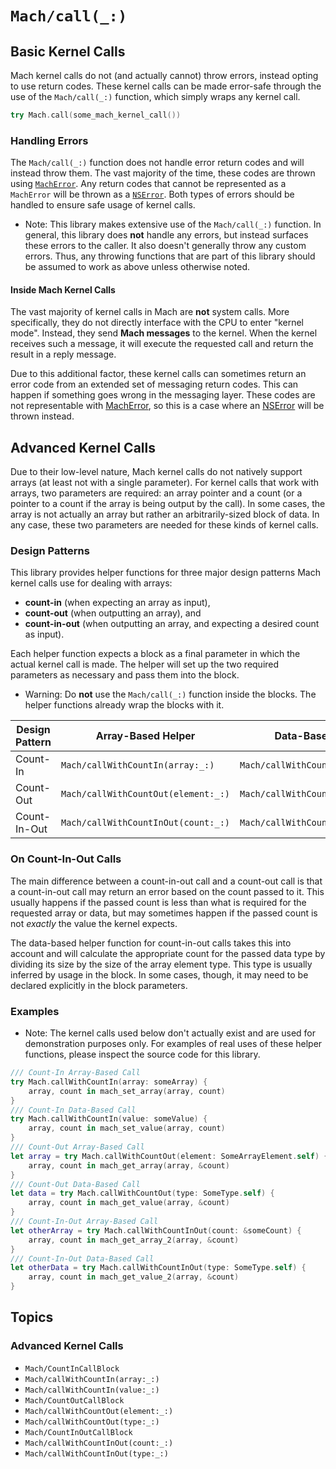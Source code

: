 # ``Mach/call(_:)``

## Basic Kernel Calls

Mach kernel calls do not (and actually cannot) throw errors, instead opting to use return codes. These kernel calls can be made error-safe through the use of the ``Mach/call(_:)`` function, which simply wraps any kernel call. 

```swift
try Mach.call(some_mach_kernel_call())
```

### Handling Errors

The ``Mach/call(_:)`` function does not handle error return codes and will instead throw them. The vast majority of the time, these codes are thrown using [`MachError`](https://developer.apple.com/documentation/foundation/macherror). Any return codes that cannot be represented as a `MachError` will be thrown as a [`NSError`](https://developer.apple.com/documentation/foundation/nserror). Both types of errors should be handled to ensure safe usage of kernel calls.

- Note: This library makes extensive use of the ``Mach/call(_:)`` function. In general, this library does **not** handle any errors, but instead surfaces these errors to the caller. It also doesn't generally throw any custom errors. Thus, any throwing functions that are part of this library should be assumed to work as above unless otherwise noted.

#### Inside Mach Kernel Calls

The vast majority of kernel calls in Mach are **not** system calls. More specifically, they do not directly interface with the CPU to enter "kernel mode". Instead, they send **Mach messages** to the kernel. When the kernel receives such a message, it will execute the requested call and return the result in a reply message.

Due to this additional factor, these kernel calls can sometimes return an error code from an extended set of messaging return codes. This can happen if something goes wrong in the messaging layer. These codes are not representable with [MachError](https://developer.apple.com/documentation/foundation/macherror), so this is a case where an [NSError](https://developer.apple.com/documentation/foundation/nserror) will be thrown instead.

## Advanced Kernel Calls

Due to their low-level nature, Mach kernel calls do not natively support arrays (at least not with a single parameter). For kernel calls that work with arrays, two parameters are required: an array pointer and a count (or a pointer to a count if the array is being output by the call). In some cases, the array is not actually an array but rather an arbitrarily-sized block of data. In any case, these two parameters are needed for these kinds of kernel calls.

### Design Patterns

This library provides helper functions for three major design patterns Mach kernel calls use for dealing with arrays:

- **count-in** (when expecting an array as input),
- **count-out** (when outputting an array), and
- **count-in-out** (when outputting an array, and expecting a desired count as input).

Each helper function expects a block as a final parameter in which the actual kernel call is made. The helper will set up the two required parameters as necessary and pass them into the block.
- Warning: Do **not** use the ``Mach/call(_:)`` function inside the blocks. The helper functions already wrap the blocks with it.

| Design Pattern | Array-Based Helper | Data-Based Helper | Block Parameter Type |
| --- | --- | --- | --- |
| Count-In | ``Mach/callWithCountIn(array:_:)`` | ``Mach/callWithCountIn(value:_:)`` | ``Mach/CountInCallBlock`` |
| Count-Out | ``Mach/callWithCountOut(element:_:)`` | ``Mach/callWithCountOut(type:_:)`` | ``Mach/CountOutCallBlock`` |
| Count-In-Out | ``Mach/callWithCountInOut(count:_:)`` | ``Mach/callWithCountInOut(type:_:)`` | ``Mach/CountInOutCallBlock`` |

### On Count-In-Out Calls

The main difference between a count-in-out call and a count-out call is that a count-in-out call may return an error based on the count passed to it. This usually happens if the passed count is less than what is required for the requested array or data, but may sometimes happen if the passed count is not *exactly* the value the kernel expects.

The data-based helper function for count-in-out calls takes this into account and will calculate the appropriate count for the passed data type by dividing its size by the size of the array element type. This type is usually inferred by usage in the block. In some cases, though, it may need to be declared explicitly in the block parameters.

### Examples

- Note: The kernel calls used below don't actually exist and are used for demonstration purposes only. For examples of real uses of these helper functions, please inspect the source code for this library.

```swift
/// Count-In Array-Based Call
try Mach.callWithCountIn(array: someArray) {
    array, count in mach_set_array(array, count)
}
/// Count-In Data-Based Call
try Mach.callWithCountIn(value: someValue) {
    array, count in mach_set_value(array, count)
}
/// Count-Out Array-Based Call
let array = try Mach.callWithCountOut(element: SomeArrayElement.self) {
    array, count in mach_get_array(array, &count)
}
/// Count-Out Data-Based Call
let data = try Mach.callWithCountOut(type: SomeType.self) {
    array, count in mach_get_value(array, &count)
}
/// Count-In-Out Array-Based Call
let otherArray = try Mach.callWithCountInOut(count: &someCount) {
    array, count in mach_get_array_2(array, &count)
}
/// Count-In-Out Data-Based Call
let otherData = try Mach.callWithCountInOut(type: SomeType.self) {
    array, count in mach_get_value_2(array, &count)
}
```



## Topics

### Advanced Kernel Calls

- ``Mach/CountInCallBlock``
- ``Mach/callWithCountIn(array:_:)``
- ``Mach/callWithCountIn(value:_:)``
- ``Mach/CountOutCallBlock``
- ``Mach/callWithCountOut(element:_:)``
- ``Mach/callWithCountOut(type:_:)``
- ``Mach/CountInOutCallBlock``
- ``Mach/callWithCountInOut(count:_:)``
- ``Mach/callWithCountInOut(type:_:)``